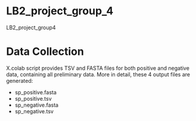# LB2_project_group_4
LB2_project_group4
# Data Collection
X.colab script provides TSV and FASTA files for both positive and negative data, containing all preliminary data.
More in detail, these 4 output files are generated:
* sp_positive.fasta
* sp_positive.tsv
* sp_negative.fasta
* sp_negative.tsv
